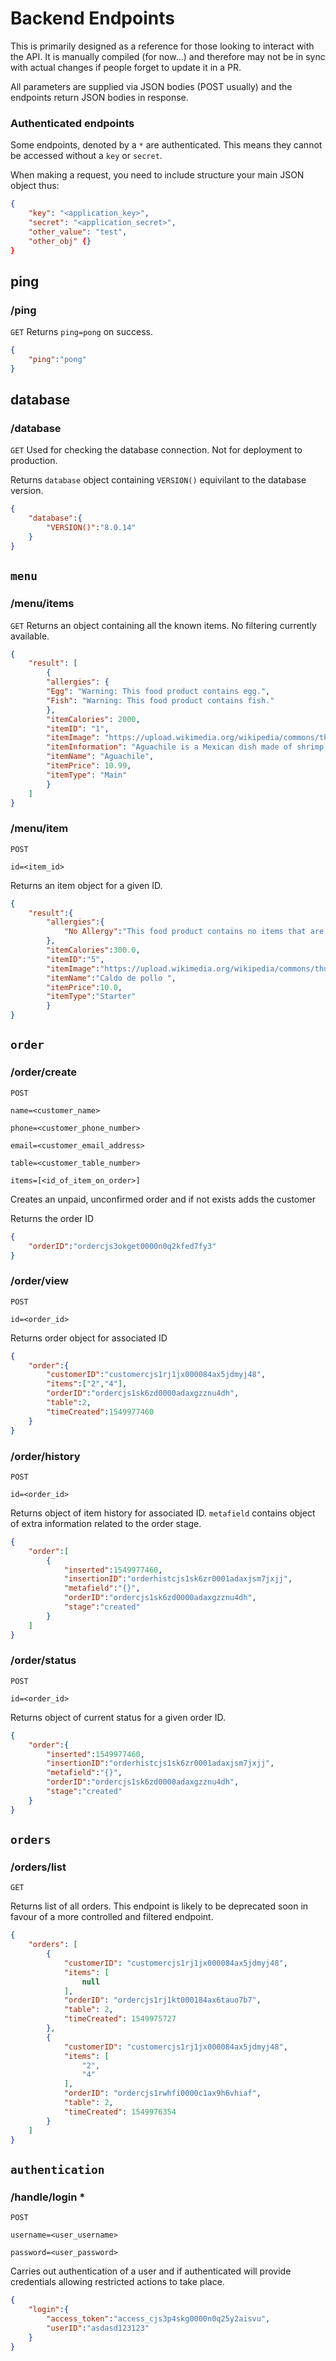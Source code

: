 # Backend Endpoints

This is primarily designed as a reference for those looking to interact with the API. It is manually compiled (for now...) and therefore may not be in sync with actual changes if people forget to update it in a PR. 

All parameters are supplied via JSON bodies (POST usually) and the endpoints return JSON bodies in response. 

### Authenticated endpoints

Some endpoints, denoted by a `*` are authenticated. This means they cannot be accessed without a `key` or `secret`. 

When making a request, you need to include structure your main JSON object thus:

```json
{
    "key": "<application_key>", 
    "secret": "<application_secret>",
    "other_value": "test",
    "other_obj" {}
}
```

## ping

### /ping 
`GET`
Returns `ping=pong` on success.

```json
{
    "ping":"pong"
}
```

## database

### /database
`GET`
Used for checking the database connection. Not for deployment to production. 

Returns `database` object containing `VERSION()` equivilant to the database version. 

```json
{
    "database":{
        "VERSION()":"8.0.14"
    }
}
```

## `menu`

### /menu/items
`GET` 
Returns an object containing all the known items. No filtering currently available. 

```json
{
    "result": [
        {
        "allergies": {
        "Egg": "Warning: This food product contains egg.",
        "Fish": "Warning: This food product contains fish."
        },
        "itemCalories": 2000,
        "itemID": "1",
        "itemImage": "https://upload.wikimedia.org/wikipedia/commons/thumb/4/41/Aguachiles.jpg/180px-Aguachiles.jpg",
        "itemInformation": "Aguachile is a Mexican dish made of shrimp, submerged in liquid seasoned with chili peppers, lime juice, salt, cilantro, and slices of onion.",
        "itemName": "Aguachile",
        "itemPrice": 10.99,
        "itemType": "Main"
        }
    ]
}
```
### /menu/item
`POST` 

`id=<item_id>`

Returns an item object for a given ID. 

```json
{
    "result":{
        "allergies":{
            "No Allergy":"This food product contains no items that are common allergens."
        },
        "itemCalories":300.0,
        "itemID":"5",
        "itemImage":"https://upload.wikimedia.org/wikipedia/commons/thumb/c/cc/Caldo_de_Pollo_%282411932823%29.jpg/220px-Caldo_de_Pollo_%282411932823%29.jpg","itemInformation":"Caldo de pollo is a common Latin American soup that consists of chicken and vegetables. ",
        "itemName":"Caldo de pollo ",
        "itemPrice":10.0,
        "itemType":"Starter"
        }
}
```
## `order`

### /order/create
`POST`

`name=<customer_name>`

`phone=<customer_phone_number>`

`email=<customer_email_address>`

`table=<customer_table_number>`

`items=[<id_of_item_on_order>]`

Creates an unpaid, unconfirmed order and if not exists adds the customer

Returns the order ID
```json
{
    "orderID":"ordercjs3okget0000n0q2kfed7fy3"
}
```
### /order/view
`POST`

`id=<order_id>`

Returns order object for associated ID

```json
{
    "order":{
        "customerID":"customercjs1rj1jx000084ax5jdmyj48",
        "items":["2","4"],
        "orderID":"ordercjs1sk6zd0000adaxgzznu4dh",
        "table":2,
        "timeCreated":1549977460
    }
}
```
### /order/history
`POST`

`id=<order_id>`

Returns object of item history for associated ID. `metafield` contains object of extra information related to the order stage.

```json
{
    "order":[
        {
            "inserted":1549977460,
            "insertionID":"orderhistcjs1sk6zr0001adaxjsm7jxjj",
            "metafield":"{}",
            "orderID":"ordercjs1sk6zd0000adaxgzznu4dh",
            "stage":"created"
        }
    ]
}
```

### /order/status
`POST`

`id=<order_id>`

Returns object of current status for a given order ID. 

```json
{
    "order":{
        "inserted":1549977460,
        "insertionID":"orderhistcjs1sk6zr0001adaxjsm7jxjj",
        "metafield":"{}",
        "orderID":"ordercjs1sk6zd0000adaxgzznu4dh",
        "stage":"created"
    }
}
```
## `orders`
### /orders/list
`GET` 

Returns list of all orders. This endpoint is likely to be deprecated soon in favour of a more controlled and filtered endpoint. 

```json
{
    "orders": [
        {
            "customerID": "customercjs1rj1jx000084ax5jdmyj48",
            "items": [
                null
            ],
            "orderID": "ordercjs1rj1kt000184ax6tauo7b7",
            "table": 2,
            "timeCreated": 1549975727
        },
        {
            "customerID": "customercjs1rj1jx000084ax5jdmyj48",
            "items": [
                "2",
                "4"
            ],
            "orderID": "ordercjs1rwhfi0000c1ax9h6vhiaf",
            "table": 2,
            "timeCreated": 1549976354
        }
    ]
}
```
## `authentication`
### /handle/login *
`POST`

`username=<user_username>`

`password=<user_password>`

Carries out authentication of a user and if authenticated will provide credentials allowing restricted actions to take place. 

```json
{
    "login":{
        "access_token":"access_cjs3p4skg0000n0q25y2aisvu",
        "userID":"asdasd123123"
    }
}
```